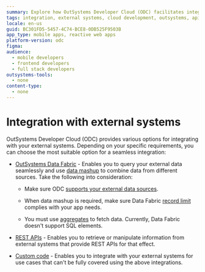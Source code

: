 ```yaml
---
summary: Explore how OutSystems Developer Cloud (ODC) facilitates integration with external systems.
tags: integration, external systems, cloud development, outsystems, api
locale: en-us
guid: BC301FD5-5457-4C74-BCE8-0DB525F9503B
app_type: mobile apps, reactive web apps
platform-version: odc
figma:
audience:
  - mobile developers
  - frontend developers
  - full stack developers
outsystems-tools:
  - none
content-type:
  - none
---
```


# Integration with external systems

OutSystems Developer Cloud (ODC) provides various options for integrating with your external systems. Depending on your specific requirements, you can choose the most suitable option for a seamless integration:

* [OutSystems Data Fabric](external-databases/intro.md) - Enables you to query your external data seamlessly and use [data mashup](../building-apps/data/fetch-data/data-mash.md) to combine data from different sources. Take the following into consideration:

    * Make sure ODC [supports your external data sources](../getting-started/system-requirements.md#supported-external-data-sources).

    * When data mashup is required, make sure Data Fabric [record limit](../building-apps/data/fetch-data/data-mashup-errors.md) complies with your app needs.

    * You must use [aggregates](../building-apps/data/fetch-data/aggregate.md) to fetch data. Currently, Data Fabric doesn't support SQL elements.

* [REST APIs](consume_rest/intro.md) - Enables you to retrieve or manipulate information from external systems that provide REST APIs for that effect.

* [Custom code](../building-apps/external-logic/intro.md) - Enables you to integrate with your external systems for use cases that can't be fully covered using the above integrations.
